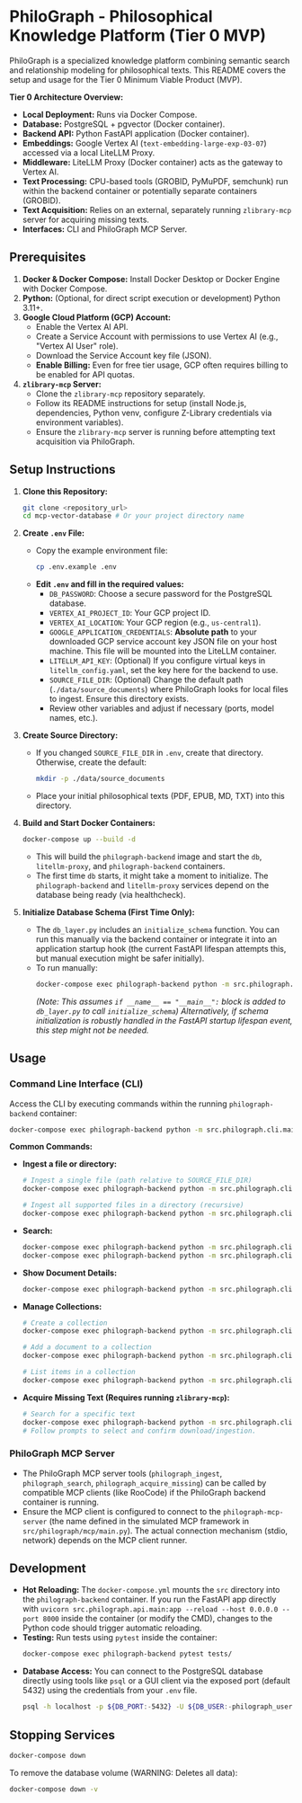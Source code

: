 # PhiloGraph - Philosophical Knowledge Platform (Tier 0 MVP)

PhiloGraph is a specialized knowledge platform combining semantic search and relationship modeling for philosophical texts. This README covers the setup and usage for the Tier 0 Minimum Viable Product (MVP).

**Tier 0 Architecture Overview:**

*   **Local Deployment:** Runs via Docker Compose.
*   **Database:** PostgreSQL + pgvector (Docker container).
*   **Backend API:** Python FastAPI application (Docker container).
*   **Embeddings:** Google Vertex AI (`text-embedding-large-exp-03-07`) accessed via a local LiteLLM Proxy.
*   **Middleware:** LiteLLM Proxy (Docker container) acts as the gateway to Vertex AI.
*   **Text Processing:** CPU-based tools (GROBID, PyMuPDF, semchunk) run within the backend container or potentially separate containers (GROBID).
*   **Text Acquisition:** Relies on an external, separately running `zlibrary-mcp` server for acquiring missing texts.
*   **Interfaces:** CLI and PhiloGraph MCP Server.

## Prerequisites

1.  **Docker & Docker Compose:** Install Docker Desktop or Docker Engine with Docker Compose.
2.  **Python:** (Optional, for direct script execution or development) Python 3.11+.
3.  **Google Cloud Platform (GCP) Account:**
    *   Enable the Vertex AI API.
    *   Create a Service Account with permissions to use Vertex AI (e.g., "Vertex AI User" role).
    *   Download the Service Account key file (JSON).
    *   **Enable Billing:** Even for free tier usage, GCP often requires billing to be enabled for API quotas.
4.  **`zlibrary-mcp` Server:**
    *   Clone the `zlibrary-mcp` repository separately.
    *   Follow its README instructions for setup (install Node.js, dependencies, Python venv, configure Z-Library credentials via environment variables).
    *   Ensure the `zlibrary-mcp` server is running before attempting text acquisition via PhiloGraph.

## Setup Instructions

1.  **Clone this Repository:**
    ```bash
    git clone <repository_url>
    cd mcp-vector-database # Or your project directory name
    ```

2.  **Create `.env` File:**
    *   Copy the example environment file:
        ```bash
        cp .env.example .env
        ```
    *   **Edit `.env` and fill in the required values:**
        *   `DB_PASSWORD`: Choose a secure password for the PostgreSQL database.
        *   `VERTEX_AI_PROJECT_ID`: Your GCP project ID.
        *   `VERTEX_AI_LOCATION`: Your GCP region (e.g., `us-central1`).
        *   `GOOGLE_APPLICATION_CREDENTIALS`: **Absolute path** to your downloaded GCP service account key JSON file on your host machine. This file will be mounted into the LiteLLM container.
        *   `LITELLM_API_KEY`: (Optional) If you configure virtual keys in `litellm_config.yaml`, set the key here for the backend to use.
        *   `SOURCE_FILE_DIR`: (Optional) Change the default path (`./data/source_documents`) where PhiloGraph looks for local files to ingest. Ensure this directory exists.
        *   Review other variables and adjust if necessary (ports, model names, etc.).

3.  **Create Source Directory:**
    *   If you changed `SOURCE_FILE_DIR` in `.env`, create that directory. Otherwise, create the default:
        ```bash
        mkdir -p ./data/source_documents
        ```
    *   Place your initial philosophical texts (PDF, EPUB, MD, TXT) into this directory.

4.  **Build and Start Docker Containers:**
    ```bash
    docker-compose up --build -d
    ```
    *   This will build the `philograph-backend` image and start the `db`, `litellm-proxy`, and `philograph-backend` containers.
    *   The first time `db` starts, it might take a moment to initialize. The `philograph-backend` and `litellm-proxy` services depend on the database being ready (via healthcheck).

5.  **Initialize Database Schema (First Time Only):**
    *   The `db_layer.py` includes an `initialize_schema` function. You can run this manually via the backend container or integrate it into an application startup hook (the current FastAPI lifespan attempts this, but manual execution might be safer initially).
    *   To run manually:
        ```bash
        docker-compose exec philograph-backend python -m src.philograph.data_access.db_layer
        ```
        *(Note: This assumes `if __name__ == "__main__":` block is added to `db_layer.py` to call `initialize_schema`)*
        *Alternatively, if schema initialization is robustly handled in the FastAPI startup lifespan event, this step might not be needed.*

## Usage

### Command Line Interface (CLI)

Access the CLI by executing commands within the running `philograph-backend` container:

```bash
docker-compose exec philograph-backend python -m src.philograph.cli.main [COMMAND] [ARGS]...
```

**Common Commands:**

*   **Ingest a file or directory:**
    ```bash
    # Ingest a single file (path relative to SOURCE_FILE_DIR)
    docker-compose exec philograph-backend python -m src.philograph.cli.main ingest path/to/your/document.pdf

    # Ingest all supported files in a directory (recursive)
    docker-compose exec philograph-backend python -m src.philograph.cli.main ingest path/to/your/directory
    ```

*   **Search:**
    ```bash
    docker-compose exec philograph-backend python -m src.philograph.cli.main search "concept of Being in Heidegger" --limit 5
    docker-compose exec philograph-backend python -m src.philograph.cli.main search "critique of judgment" --author Kant --limit 10
    ```

*   **Show Document Details:**
    ```bash
    docker-compose exec philograph-backend python -m src.philograph.cli.main show document <document_id>
    ```

*   **Manage Collections:**
    ```bash
    # Create a collection
    docker-compose exec philograph-backend python -m src.philograph.cli.main collection create --name "My Essay Notes"

    # Add a document to a collection
    docker-compose exec philograph-backend python -m src.philograph.cli.main collection add --collection-id <coll_id> --item-type document --item-id <doc_id>

    # List items in a collection
    docker-compose exec philograph-backend python -m src.philograph.cli.main collection list --collection-id <coll_id>
    ```

*   **Acquire Missing Text (Requires running `zlibrary-mcp`):**
    ```bash
    # Search for a specific text
    docker-compose exec philograph-backend python -m src.philograph.cli.main acquire --title "Being and Time" --author "Heidegger"
    # Follow prompts to select and confirm download/ingestion.
    ```

### PhiloGraph MCP Server

*   The PhiloGraph MCP server tools (`philograph_ingest`, `philograph_search`, `philograph_acquire_missing`) can be called by compatible MCP clients (like RooCode) if the PhiloGraph backend container is running.
*   Ensure the MCP client is configured to connect to the `philograph-mcp-server` (the name defined in the simulated MCP framework in `src/philograph/mcp/main.py`). The actual connection mechanism (stdio, network) depends on the MCP client runner.

## Development

*   **Hot Reloading:** The `docker-compose.yml` mounts the `src` directory into the `philograph-backend` container. If you run the FastAPI app directly with `uvicorn src.philograph.api.main:app --reload --host 0.0.0.0 --port 8000` inside the container (or modify the CMD), changes to the Python code should trigger automatic reloading.
*   **Testing:** Run tests using `pytest` inside the container:
    ```bash
    docker-compose exec philograph-backend pytest tests/
    ```
*   **Database Access:** You can connect to the PostgreSQL database directly using tools like `psql` or a GUI client via the exposed port (default 5432) using the credentials from your `.env` file.
    ```bash
    psql -h localhost -p ${DB_PORT:-5432} -U ${DB_USER:-philograph_user} -d ${DB_NAME:-philograph_db}
    ```

## Stopping Services

```bash
docker-compose down
```

To remove the database volume (WARNING: Deletes all data):
```bash
docker-compose down -v